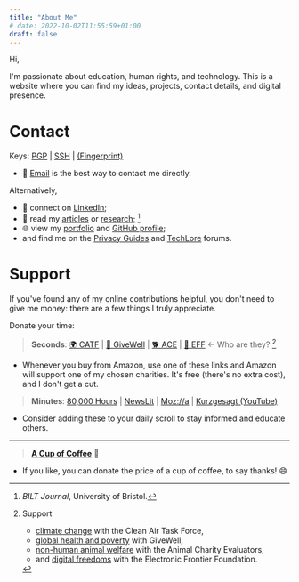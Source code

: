 ```yaml
---
title: "About Me"
# date: 2022-10-02T11:55:59+01:00
draft: false
---
```


Hi,

I'm passionate about education, human rights, and technology. This is a website where you can find my ideas, projects, contact details, and digital presence.

# Contact

Keys: <a href="/Kai-Tebay.asc">PGP</a> | <a href="/id_ed25519.pub">SSH</a> | <a href="/fingerprint">(Fingerprint)</a>

- 📧 [Email](mailto:kaitebay@protonmail.com) is the best way to contact me directly.

Alternatively,
- 💼 connect on [LinkedIn](https://www.linkedin.com/in/kai-tebay-175240237);
- 📑 read my [articles](/posts) or [research;](https://bilt.online/wp-content/uploads/2021/08/Bridging-the-Gap-between-Ethical-Holism-and-the-Animal-Liberation-Movement-Fryer-and-Tebay.pdf) [^1]
- 🌐 view my [portfolio](/projects) and [GitHub profile](https://github.com/KaiTebay);
- and find me on the [Privacy Guides](https://discuss.privacyguides.org/u/kai) and [TechLore](https://discuss.techlore.tech/u/KaiTebay) forums.

[^1]: *BILT Journal*, University of Bristol.

# Support

If you've found any of my online contributions helpful, you don't need to give me money: there are a few things I truly appreciate.

Donate your time:

> **Seconds**: [🌍 CATF](https://smile.amazon.com/ch/04-3512550) | [💊 GiveWell](https://smile.amazon.com/ch/20-8625442) | [🐕 ACE](https://smile.amazon.com/ch/36-4684978) | [👤 EFF](https://smile.amazon.com/ch/04-3091431) ← Who are they? [^2]

- Whenever you buy from Amazon, use one of these links and Amazon will support one of my chosen charities. It's free (there's no extra cost), and I don't get a cut.

> **Minutes**: [80,000 Hours](https://80000hours.org/) | [NewsLit](https://newslit.org/) | [Moz://a](https://blog.mozilla.org/) | [Kurzgesagt (YouTube)](https://www.youtube.com/user/Kurzgesagt)

- Consider adding these to your daily scroll to stay informed and educate others. 

---

> [**A Cup of Coffee**](https://www.buymeacoffee.com/kaitebay) 💚

- If you like, you can donate the price of a cup of coffee, to say thanks! 😄

[^2]: Support
    - [climate change](https://www.givingwhatwecan.org/charities/clean-air-task-force) with the Clean Air Task Force, 
    - [global health and poverty](https://www.givingwhatwecan.org/charities/givewell) with GiveWell, 
    - [non-human animal welfare](https://www.givingwhatwecan.org/charities/ace-current-recommendation) with the Animal Charity Evaluators, 
    - and [digital freedoms](https://supporters.eff.org/donate/join-eff-4) with the Electronic Frontier Foundation.

